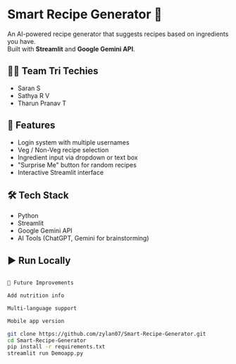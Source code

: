 # Smart Recipe Generator 🍴

An AI-powered recipe generator that suggests recipes based on ingredients you have.  
Built with **Streamlit** and **Google Gemini API**.

## 👨‍💻 Team Tri Techies
- Saran S  
- Sathya R V  
- Tharun Pranav T  

## 🚀 Features
- Login system with multiple usernames
- Veg / Non-Veg recipe selection
- Ingredient input via dropdown or text box
- "Surprise Me" button for random recipes
- Interactive Streamlit interface

## 🛠️ Tech Stack
- Python
- Streamlit
- Google Gemini API
- AI Tools (ChatGPT, Gemini for brainstorming)

## ▶️ Run Locally
```bash

📌 Future Improvements

Add nutrition info

Multi-language support

Mobile app version

git clone https://github.com/zylan07/Smart-Recipe-Generator.git
cd Smart-Recipe-Generator
pip install -r requirements.txt
streamlit run Demoapp.py
